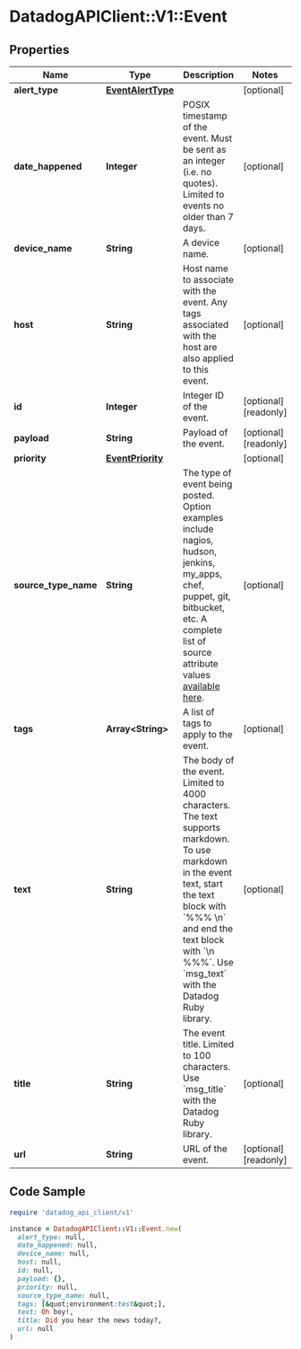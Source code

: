 # DatadogAPIClient::V1::Event

## Properties

| Name | Type | Description | Notes |
| ---- | ---- | ----------- | ----- |
| **alert_type** | [**EventAlertType**](EventAlertType.md) |  | [optional] |
| **date_happened** | **Integer** | POSIX timestamp of the event. Must be sent as an integer (i.e. no quotes). Limited to events no older than 7 days. | [optional] |
| **device_name** | **String** | A device name. | [optional] |
| **host** | **String** | Host name to associate with the event. Any tags associated with the host are also applied to this event. | [optional] |
| **id** | **Integer** | Integer ID of the event. | [optional][readonly] |
| **payload** | **String** | Payload of the event. | [optional][readonly] |
| **priority** | [**EventPriority**](EventPriority.md) |  | [optional] |
| **source_type_name** | **String** | The type of event being posted. Option examples include nagios, hudson, jenkins, my_apps, chef, puppet, git, bitbucket, etc. A complete list of source attribute values [available here](https://docs.datadoghq.com/integrations/faq/list-of-api-source-attribute-value). | [optional] |
| **tags** | **Array&lt;String&gt;** | A list of tags to apply to the event. | [optional] |
| **text** | **String** | The body of the event. Limited to 4000 characters. The text supports markdown. To use markdown in the event text, start the text block with &#x60;%%% \\n&#x60; and end the text block with &#x60;\\n %%%&#x60;. Use &#x60;msg_text&#x60; with the Datadog Ruby library. | [optional] |
| **title** | **String** | The event title. Limited to 100 characters. Use &#x60;msg_title&#x60; with the Datadog Ruby library. | [optional] |
| **url** | **String** | URL of the event. | [optional][readonly] |

## Code Sample

```ruby
require 'datadog_api_client/v1'

instance = DatadogAPIClient::V1::Event.new(
  alert_type: null,
  date_happened: null,
  device_name: null,
  host: null,
  id: null,
  payload: {},
  priority: null,
  source_type_name: null,
  tags: [&quot;environment:test&quot;],
  text: Oh boy!,
  title: Did you hear the news today?,
  url: null
)
```

